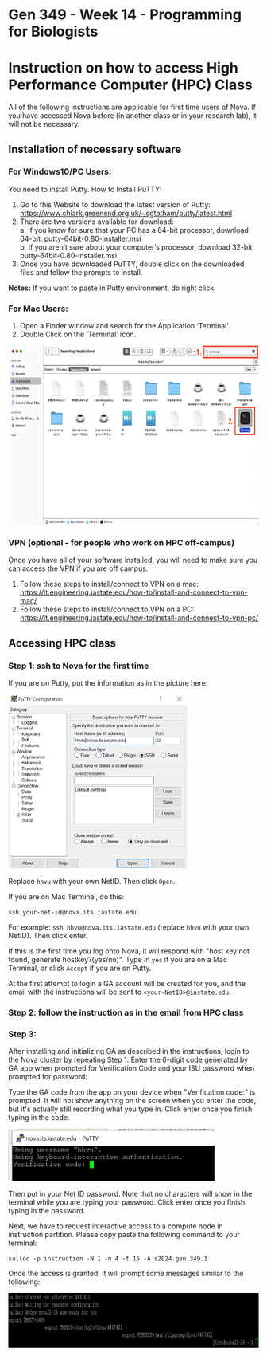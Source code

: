 # Gen 349 - Week 14 - Programming for Biologists
# Instruction on how to access High Performance Computer (HPC) Class

All of the following instructions are applicable for first time users of Nova. If you have accessed Nova before (in another class or in your research lab), it will not be necessary.

## Installation of necessary software
### For Windows10/PC Users:
You need to install Putty. How to Install PuTTY:   
1. Go to this Website to download the latest version of Putty: https://www.chiark.greenend.org.uk/~sgtatham/putty/latest.html   
2. There are two versions available for download:   
a. If you know for sure that your PC has a 64-bit processor, download 64-bit: putty-64bit-0.80-installer.msi     
b. If you aren’t sure about your computer’s processor, download 32-bit: putty-64bit-0.80-installer.msi  
3. Once you have downloaded PuTTY, double click on the downloaded files and follow the prompts to install.   

**Notes:** If you want to paste in Putty environment, do right click.   

### For Mac Users:
1. Open a Finder window and search for the Application ‘Terminal’.
2. Double Click on the ‘Terminal’ icon.

<img src="/images/mac_terminal.png" width="660" height="360" />

### VPN (optional - for people who work on HPC off-campus)
Once you have all of your software installed, you will need to make sure you can access the VPN if you are off campus.   
1. Follow these steps to install/connect to VPN on a mac:   
https://it.engineering.iastate.edu/how-to/install-and-connect-to-vpn-mac/   
2. Follow these steps to install/connect to VPN on a PC:   
https://it.engineering.iastate.edu/how-to/install-and-connect-to-vpn-pc/  

## Accessing HPC class
### Step 1: ssh to Nova for the first time
If you are on Putty, put the information as in the picture here:

<img src="/images/hpc-class.PNG" width="360" height="350" />

Replace `hhvu` with your own NetID. Then click `Open`.

If you are on Mac Terminal, do this:
```
ssh your-net-id@nova.its.iastate.edu
```

For example: `ssh hhvu@nova.its.iastate.edu` (replace `hhvu` with your own NetID). Then click enter.

If this is the first time you log onto Nova, it will respond with "host key not found, generate hostkey?(yes/no)". Type in `yes` if you are on a Mac Terminal, or click `Accept` if you are on Putty.

At the first attempt to login a GA account will be created for you, and the email with the instructions will be sent to `<your-NetID>@iastate.edu`.

### Step 2: follow the instruction as in the email from HPC class

### Step 3:
After installing and initializing GA as described in the instructions, login to the Nova cluster by repeating Step 1. Enter the 6-digit code generated by GA app when prompted for Verification Code and your ISU password when prompted for password:

Type the GA code from the app on your device when "Verification code:" is prompted. It will not show anything on the screen when you enter the code, but it's actually still recording what you type in. Click enter once you finish typing in the code.

<img src="/images/verify.PNG" width="415" height="105" />

Then put in your Net ID password. Note that no characters will show in the terminal while you are typing your password. Click enter once you finish typing in the password.

Next, we have to request interactive access to a compute node in instruction partition. Please copy paste the following command to your terminal:
```
salloc -p instruction -N 1 -n 4 -t 15 -A s2024.gen.349.1
```

Once the access is granted, it will prompt some messages similar to the following:

<img src="/images/class-partition.PNG" width="950" height="110" />
